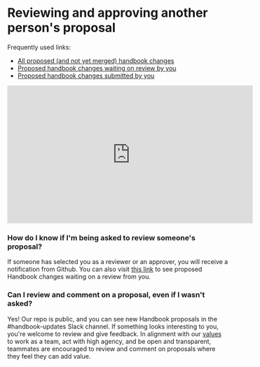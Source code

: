 # Reviewing and approving another person's proposal

Frequently used links:

- [All proposed (and not yet merged) handbook changes](https://github.com/sourcegraph/about/pulls?q=is%3Apr+is%3Aopen+sort%3Aupdated-desc)
- [Proposed handbook changes waiting on review by you](https://github.com/sourcegraph/about/pulls?q=is%3Apr+is%3Aopen+sort%3Aupdated-desc+review-requested%3A%40me)
- [Proposed handbook changes submitted by you](https://github.com/sourcegraph/about/pulls?q=is%3Apr+is%3Aopen+sort%3Aupdated-desc+author%3A%40me)

<iframe width="560" height="315" src="https://www.youtube-nocookie.com/embed/Q8tUXKU66Sk" frameborder="0" allow="accelerometer; autoplay; encrypted-media; gyroscope; picture-in-picture" allowfullscreen></iframe>

### How do I know if I'm being asked to review someone's proposal?

If someone has selected you as a reviewer or an approver, you will receive a notification from Github. You can also visit [this link](https://github.com/sourcegraph/about/pulls?q=is%3Apr+is%3Aopen+sort%3Aupdated-desc+review-requested%3A%40me) to see proposed Handbook changes waiting on a review from you.

### Can I review and comment on a proposal, even if I wasn't asked?

Yes! Our repo is public, and you can see new Handbook proposals in the #handbook-updates Slack channel. If something looks interesting to you, you're welcome to review and give feedback. In alignment with our [values](../../company-info-and-process/values/index.md) to work as a team, act with high agency, and be open and transparent, teammates are encouraged to review and comment on proposals where they feel they can add value.

